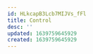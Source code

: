 ```yaml
---
id: HLkcapB3Lcb7MIJVs_fFl
title: Control
desc: ''
updated: 1639759645929
created: 1639759645929
---
```


